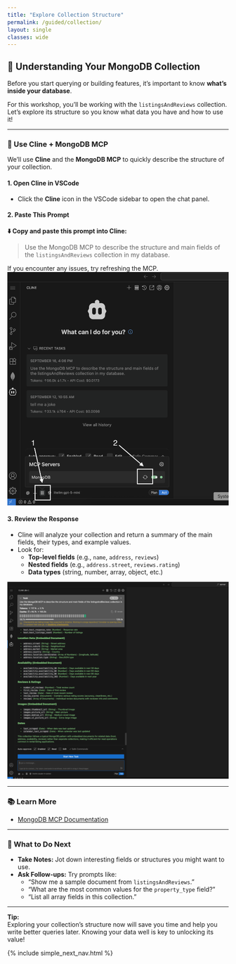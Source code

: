 ```yaml
---
title: "Explore Collection Structure"
permalink: /guided/collection/
layout: single
classes: wide
---
```


## 🧪 Understanding Your MongoDB Collection

Before you start querying or building features, it’s important to know **what’s inside your database**.

For this workshop, you’ll be working with the `listingsAndReviews` collection. Let’s explore its structure so you know what data you have and how to use it!

---

### 🤖 Use Cline + MongoDB MCP

We’ll use **Cline** and the **MongoDB MCP** to quickly describe the structure of your collection.

#### 1. Open Cline in VSCode

- Click the **Cline** icon in the VSCode sidebar to open the chat panel.

#### 2. Paste This Prompt

**⬇️ Copy and paste this prompt into Cline:**

> Use the MongoDB MCP to describe the structure and main fields of the `listingsAndReviews` collection in my database.

If you encounter any issues, try refreshing the MCP.
![cline-mcp-refresh](../../assets/images/cline-mcp-refresh.png)

#### 3. Review the Response

- Cline will analyze your collection and return a summary of the main fields, their types, and example values.
- Look for:
  - **Top-level fields** (e.g., `name`, `address`, `reviews`)
  - **Nested fields** (e.g., `address.street`, `reviews.rating`)
  - **Data types** (string, number, array, object, etc.)

![cline-mcp](../../assets/images/cline-mcp.png)

---

### 📚 Learn More

- [MongoDB MCP Documentation](https://www.mongodb.com/docs/mcp-server/overview/?client=claude&deployment-type=atlas)

---

### 📝 What to Do Next

- **Take Notes:** Jot down interesting fields or structures you might want to use.
- **Ask Follow-ups:** Try prompts like:
  - “Show me a sample document from `listingsAndReviews`.”
  - “What are the most common values for the `property_type` field?”
  - “List all array fields in this collection.”

---

**Tip:**  
Exploring your collection’s structure now will save you time and help you write better queries later. Knowing your data well is key to unlocking its value!

{% include simple_next_nav.html %}
